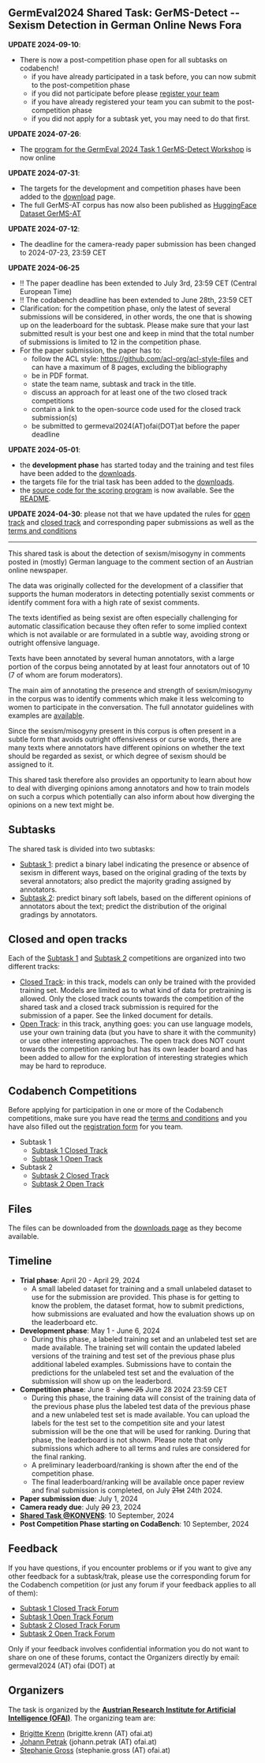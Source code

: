 ## GermEval2024 Shared Task: GerMS-Detect -- Sexism Detection in German Online News Fora

**UPDATE 2024-09-10**:

* There is now a post-competition phase open for all subtasks on codabench!
  * if you have already participated in a task before, you can now submit to the post-competition phase
  * if you did not participate before please  [register your team](https://docs.google.com/forms/d/e/1FAIpQLSfgEL-SQrHAhZZjiYdJTGJyGTBPR7YfpDtYtAcGm4JkAMdEgg/viewform) 
  * if you have already registered your team you can submit to the post-competition phase
  * if you did not apply for a subtask yet, you may need to do that first.

**UPDATE 2024-07-26**:

* The [program for the GermEval 2024 Task 1 GerMS-Detect Workshop](workshop) is now online

**UPDATE 2024-07-31**:

* The targets for the development and competition phases have been added to the [download](download.html) page.
* The full GerMS-AT corpus has now also been published as [HuggingFace Dataset GerMS-AT](https://huggingface.co/datasets/ofai/GerMS-AT)

**UPDATE 2024-07-12**:

* The deadline for the camera-ready paper submission has been changed to 2024-07-23, 23:59 CET

**UPDATE 2024-06-25**

* !! The paper deadline has been extended to July 3rd, 23:59 CET (Central European Time)
* !! The codabench deadline has been extended to June 28th, 23:59 CET
* Clarification: for the competition phase, only the latest 
  of several submissions will be considered, in other words, the one that 
  is showing up on the leaderboard for the subtask. Please make sure that your
  last submitted result is your best one and keep in mind that the total number
  of submissions is limited to 12 in the competition phase.
* For the paper submission, the paper has to:
  * follow the ACL style: https://github.com/acl-org/acl-style-files and can have a maximum of 8 pages, excluding the bibliography
  * be in PDF format. 
  * state the team name, subtask and track in the title. 
  * discuss an approach for at least one of the two closed track competitions
  * contain a link to the open-source code used for the closed track submission(s) 
  * be submitted to germeval2024(AT)ofai(DOT)at before the paper deadline

**UPDATE 2024-05-01**: 

* the **development phase** has started today and the training and test files have been added to the [downloads](download.html).
* the targets file for the trial task has been added to the [downloads](download.html).
* the [source code for the scoring program](https://github.com/OFAI/GermEval2024-GerMS/blob/main/python/scoring.py) is now available. See the [README](https://github.com/OFAI/GermEval2024-GerMS/blob/main/README.md).

**UPDATE 2024-04-30**: please not that we have updated the rules for [open track](open-track.html) and [closed track](closed-track.html) 
and corresponding paper submissions as well as the [terms and conditions](terms.html)

----

This shared task is about the detection of sexism/misogyny in comments
posted in (mostly) German language to the comment section of an Austrian
online newspaper. 

The data was originally collected for the development of a classifier 
that supports the human moderators in detecting potentially sexist 
comments or identify comment fora with a high rate of sexist comments.

The texts identified as being sexist are often especially challenging
for automatic classification because they often refer to some implied 
context which is not available or are formulated in a subtle way, avoiding
strong or outright offensive language. 

Texts have been annotated by several human annotators, with a large portion
of the corpus being annotated by at least four annotators out of 10 (7 of whom 
are forum moderators). 

The main aim of annotating the presence and strength of sexism/misogyny in 
the corpus was to identify comments which make it less welcoming to 
women to participate in the conversation. 
The full annotator guidelines with examples are [available](guidelines.html). 

Since the sexism/misogyny present in this corpus is often present in 
a subtle form that avoids outright offensiveness or curse words, 
there are many texts where annotators have different opinions on whether
the text should be regarded as sexist, or which degree of sexism should
be assigned to it. 

This shared task therefore also provides an opportunity to learn about
how to deal with diverging opinions among annotators and how to train 
models on such a corpus which potentially can also inform about how 
diverging the opinions on a new text might be. 

## Subtasks

The shared task is divided into two subtasks:

* [Subtask 1](subtask1.md): predict a binary label indicating the presence or absence of sexism in different ways, based on the original grading of the texts by several annotators; also predict the majority grading assigned by annotators. 
* [Subtask 2](subtask2.md): predict binary soft labels, based on the different opinions of annotators about the text; predict the distribution of the original gradings by annotators.

## Closed and open tracks

Each of the [Subtask 1](subtask1.html) and [Subtask 2](subtask2.md) competitions 
are organized into two different tracks:

* [Closed Track](closed-track.md): in this track, models can only be trained with the provided training set. Models are limited as to what kind of data for pretraining is allowed. Only the closed track counts towards the competition of the shared task and a closed track submission is required for the submission of a paper. See the linked document for details.
* [Open Track](open-track.md): in this track, anything goes: you can use language models, use your own training data (but you have to share it with the community) or use other interesting approaches. The open track does NOT count towards the competition ranking but has its own leader board and has been added to allow for the exploration of interesting strategies which may be hard to reproduce. 

## Codabench Competitions

Before applying for participation in one or more of the Codabench competitions, make sure 
you have read the [terms and conditions](terms.html) and you have also filled out the 
[registration form](https://forms.gle/RBeVviyse2Jy97dK9) for you team.

* Subtask 1
  * [Subtask 1 Closed Track](https://www.codabench.org/competitions/2744)
  * [Subtask 1 Open Track](https://www.codabench.org/competitions/2745)
* Subtask 2
  * [Subtask 2 Closed Track](https://www.codabench.org/competitions/2746)
  * [Subtask 2 Open Track](https://www.codabench.org/competitions/2747)

## Files

The files can be downloaded from the [downloads page](download.html) as they
become available.
 
## Timeline

* **Trial phase**:  April 20 - April 29, 2024
  * A small labeled dataset for training and a small unlabeled dataset to use for the submission are provided. This phase is for getting to know the 
    problem, the dataset format, how to submit predictions, how submissions are evaluated and how the evaluation shows up on the leaderboard etc. 
* **Development phase**: May 1 - June 6, 2024
  * During this phase, a labeled training set and an unlabeled test set are made available. The training set will contain the updated labeled versions of the 
    training and test set of the previous phase plus additional labeled examples. Submissions have to contain the predictions for the unlabeled test set
    and the evaluation of the submission will show up on the leaderbord. 
* **Competition phase**: June 8 - ~~June 25~~ June 28 2024 23:59 CET
  * During this phase, the training data will consist of the training data of the previous phase plus the labeled test data of the previous phase 
    and a new unlabeled test set is made available. You can upload the labels for 
    the test set to the competition site and your latest submission will be the one that will be used for ranking. During that phase, the leaderboard is not shown. Please note that only submissions which adhere to all terms and rules are considered for the final ranking.
  * A preliminary leaderboard/ranking is shown after the end of the competition phase. 
  * The final leaderboard/ranking will be available once paper review and final submission is completed, on July ~~21st~~ 24th 2024.
* **Paper submission due**: July 1, 2024
* **Camera ready due**: July ~~20~~ 23, 2024
* **[Shared Task @KONVENS](https://konvens-2024.univie.ac.at/)**: 10 September, 2024
* **Post Competition Phase starting on CodaBench**: 10 September, 2024

## Feedback

If you have questions, if you encounter problems or if you want to give any other feedback for a subtask/trak, please use the corresponding
forum for the Codabench competition (or just any forum if your feedback applies to all of them):

* [Subtask 1 Closed Track Forum](https://www.codabench.org/forums/2662/)
* [Subtask 1 Open Track Forum](https://www.codabench.org/forums/2663/)
* [Subtask 2 Closed Track Forum](https://www.codabench.org/forums/2664/)
* [Subtask 2 Open Track Forum](https://www.codabench.org/forums/2665/)

Only if your feedback involves confidential information you do not want to share on one of these forums, contact 
the Organizers directly by email: germeval2024 (AT) ofai (DOT) at

## Organizers

The task is organized by the [**Austrian Research Institute for Artificial Intelligence (OFAI)**](https://ofai.at). The organizing team are:

* [Brigitte Krenn](https://www.ofai.at/~brigitte.krenn/) (brigitte.krenn (AT) ofai.at)
* [Johann Petrak](https://johann-petrak.github.io/) (johann.petrak (AT) ofai.at)
* [Stephanie Gross](https://www.ofai.at/~stephanie.gross/) (stephanie.gross (AT) ofai.at)
